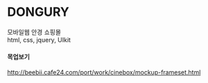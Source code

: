 # DONGURY
모바일웹 안경 쇼핑몰   
html, css, jquery, UIkit

#### 목업보기      
<http://beebii.cafe24.com/port/work/cinebox/mockup-frameset.html>

